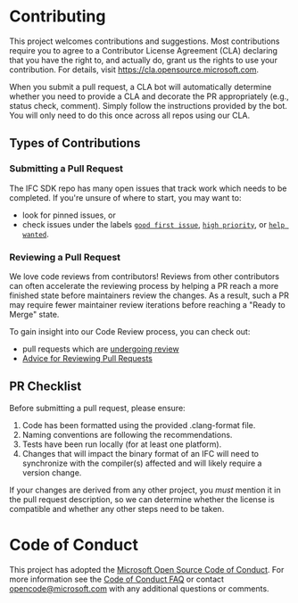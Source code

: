 # Contributing

This project welcomes contributions and suggestions. Most contributions require you to agree to a
Contributor License Agreement (CLA) declaring that you have the right to, and actually do, grant us
the rights to use your contribution. For details, visit https://cla.opensource.microsoft.com.

When you submit a pull request, a CLA bot will automatically determine whether you need to provide
a CLA and decorate the PR appropriately (e.g., status check, comment). Simply follow the instructions
provided by the bot. You will only need to do this once across all repos using our CLA.

## Types of Contributions

### Submitting a Pull Request

The IFC SDK repo has many open issues that track work which needs to be completed.
If you're unsure of where to start, you may want to:

* look for pinned issues, or
* check issues under the labels [`good first issue`][label:"good first issue"],
  [`high priority`][label:"high priority"], or [`help wanted`][label:"help wanted"].

### Reviewing a Pull Request

We love code reviews from contributors! Reviews from other contributors can often accelerate the reviewing process
by helping a PR reach a more finished state before maintainers review the changes. As a result, such a PR may require
fewer maintainer review iterations before reaching a "Ready to Merge" state.

To gain insight into our Code Review process, you can check out:

* pull requests which are [undergoing review][review:changes-requested]
* [Advice for Reviewing Pull Requests][wiki:advice-for-reviewing]

## PR Checklist

Before submitting a pull request, please ensure:

1. Code has been formatted using the provided .clang-format file.
2. Naming conventions are following the recommendations.
3. Tests have been run locally (for at least one platform).
4. Changes that will impact the binary format of an IFC will need to synchronize with the compiler(s) affected and will likely require a version change.

If your changes are derived from any other project, you _must_ mention it in the pull request description,
so we can determine whether the license is compatible and whether any other steps need to be taken.

# Code of Conduct

This project has adopted the [Microsoft Open Source Code of Conduct](https://opensource.microsoft.com/codeofconduct/).
For more information see the [Code of Conduct FAQ](https://opensource.microsoft.com/codeofconduct/faq/) or
contact [opencode@microsoft.com](mailto:opencode@microsoft.com) with any additional questions or comments.

[label:"good first issue"]:
   https://github.com/microsoft/IFC/issues?q=is%3Aopen+is%3Aissue+label%3A%22good+first+issue%22
[label:"high priority"]: https://github.com/microsoft/IFC/issues?q=is%3Aopen+is%3Aissue+label%3A%22high+priority%22
[label:"help wanted"]: https://github.com/microsoft/IFC/issues?q=is%3Aopen+is%3Aissue+label%3A%22help+wanted%22
[review:changes-requested]: https://github.com/microsoft/IFC/pulls?q=is%3Apr+is%3Aopen+review%3Achanges-requested
[wiki:advice-for-reviewing]: https://github.com/microsoft/IFC/wiki/Advice-for-Reviewing-Pull-Requests
[NOTICE.txt]: https://github.com/microsoft/IFC/blob/main/NOTICE.txt
